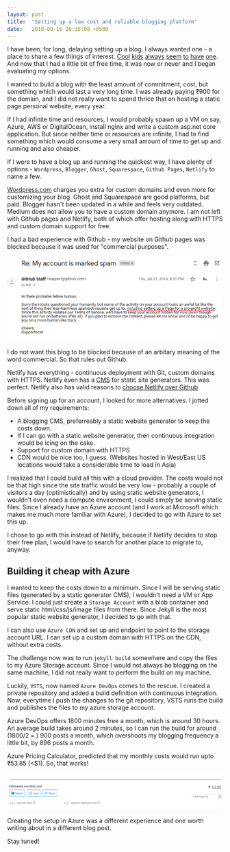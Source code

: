 ```yaml
---
layout: post
title:  "Setting up a low cost and reliable blogging platform"
date:   2018-09-16 20:35:08 +0530
---
```


I have been, for long, delaying setting up a blog. I always wanted one - a place to share a few things of interest. [Cool](https://codenoble.com/blog/) [kids](http://blog.fogus.me/) [always](http://ai.stanford.edu/~zayd/) [seem](https://triplebyte.com/blog) [to](https://circleci.com/blog/) [have](https://www.labnol.org/) [one](https://engineering.paiza.io/). And now that I had a little bit of free time, it was now or never and I began evaluating my options. 

I wanted to build a blog with the least amount of commitment, cost, but something which would last a very long time. I was already paying ₹900 for the domain, and I did not really want to spend thrice that on hosting a static page personal website, every year.

If I had infinite time and resources, I would probably spawn up a VM on say, Azure, AWS or DigitalOcean, install nginx and write a custom asp.net core application. But since neither time or resources are infinite, I had to find something which would consume a very small amount of time to get up and running and also cheaper.

If I were to have a blog up and running the quickest way, I have plenty of options - `Wordpress`, `Blogger`, `Ghost`, `Squarespace`, `Github Pages`, `Netlify` to name a few. 

[Wordpress.com](https://wordpress.com/pricing/) charges you extra for custom domains and even more for customizing your blog. Ghost and Squarespace are good platforms, but paid. Blogger hasn't been updated in a while and feels very outdated. Medium does not allow you to have a custom domain anymore. I am not left with Github pages and Netlify, both of which offer hosting along with HTTPS and custom domain support for free.

I had a bad experience with Github - my website on Github pages was blocked because it was used for "commercial purposes". 

![Github ban for commerical website](/assets/github_ban.png)

I do not want this blog to be blocked because of an arbitary meaning of the word commercial. So that rules out Github. 

Netlify has everything - continuous deployment with Git, custom domains with HTTPS. Netlify even has a [CMS](https://www.netlifycms.org/) for static site generators. This was perfect. Netlify also has valid reasons to [choose Netlify over Github](https://www.netlify.com/github-pages-vs-netlify/)

Before signing up for an account, I looked for more alternatives. I jotted down all of my requirements:

- A blogging CMS, preferreably a static website generator to keep the costs down.
- If I can go with a static website generator, then continuous integration would be icing on the cake. 
- Support for custom domain with HTTPS
- CDN would be nice too, I guess. (Websites hosted in West/East US locations would take a considerable time to load in Asia)

I realized that I could build all this with a cloud provider. The costs would not be that high since the site traffic would be very low - probably a couple of visitors a day (optimistically) and by using static website generators, I wouldn't even need a compute environment, I could simply be serving static files. Since I already have an Azure account (and I work at Microsoft which makes me much more familiar with Azure), I decided to go with Azure to set this up. 

I chose to go with this instead of Netlify, because if Netlify decides to stop their free plan, I would have to search for another place to migrate to, anyway. 

## Building it cheap with Azure

I wanted to keep the costs down to a minimum. Since I will be serving static files (generated by a static generator CMS), I wouldn't need a VM or App Service. I could just create a `Storage Account` with a blob container and serve static html/css/js/image files from there. Since Jekyll is the most popular static website generator, I decided to go with that. 

I can also use `Azure CDN` and set up and endpoint to point to the storage account URL. I can set up a custom domain with HTTPS on the CDN, without extra costs.

The challenge now was to run `jekyll build` somewhere and copy the files to my Azure Storage account. Since I would not always be blogging on the same machine, I did not really want to perform the build on my machine. 

Luckily, `VSTS`, now named `Azure DevOps` comes to the rescue. I created a private repository and added a build definition with continuous integration. Now, everytime I push the changes to the git repository, VSTS runs the build and publishes the files to my azure storage account. 

Azure DevOps offers 1800 minutes free a month, which is around 30 hours. An average build takes around 2 minutes, so I can run the build for around (1800/2 = ) 900 posts a month, which overshoots my blogging frequency a little bit, by 896 posts a month.

Azure Pricing Calculator, predicted that my monthly costs would run upto ₹53.85 (<$1). So, that works!

![Github ban for commerical website](/assets/monthly_cost.png)

Creating the setup in Azure was a different experience and one worth writing about in a different blog post. 

Stay tuned! 